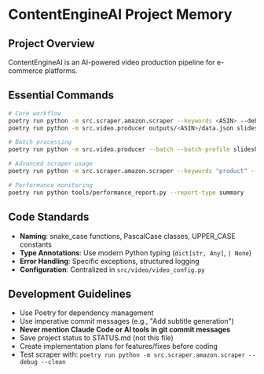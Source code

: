 # ContentEngineAI Project Memory

## Project Overview

ContentEngineAI is an AI-powered video production pipeline for e-commerce platforms.

## Essential Commands

```bash
# Core workflow
poetry run python -m src.scraper.amazon.scraper --keywords <ASIN> --debug --clean
poetry run python -m src.video.producer outputs/<ASIN>/data.json slideshow_images --debug

# Batch processing
poetry run python -m src.video.producer --batch --batch-profile slideshow_images --debug

# Advanced scraper usage
poetry run python -m src.scraper.amazon.scraper --keywords "product" --min-price 15 --max-price 100 --min-rating 4 --debug --clean

# Performance monitoring
poetry run python tools/performance_report.py --report-type summary
```

## Code Standards

- **Naming**: snake_case functions, PascalCase classes, UPPER_CASE constants
- **Type Annotations**: Use modern Python typing (`dict[str, Any]`, `| None`)
- **Error Handling**: Specific exceptions, structured logging
- **Configuration**: Centralized in `src/video/video_config.py`

## Development Guidelines

- Use Poetry for dependency management
- Use imperative commit messages (e.g., "Add subtitle generation")
- **Never mention Claude Code or AI tools in git commit messages**
- Save project status to STATUS.md (not this file)
- Create implementation plans for features/fixes before coding
- Test scraper with: `poetry run python -m src.scraper.amazon.scraper --debug --clean`
